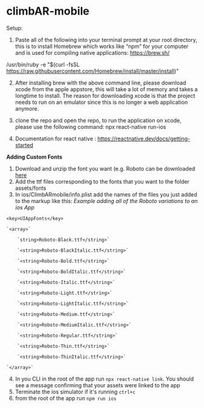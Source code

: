 # climbAR-mobile
Setup:

1. Paste all of the following into your terminal prompt at your root directory, this is to install Homebrew which works like “npm” for your computer and is used for compiling native applications:  https://brew.sh/

/usr/bin/ruby -e "$(curl -fsSL https://raw.githubusercontent.com/Homebrew/install/master/install)"


2. After installing brew with the above command line, please download xcode from the apple appstore, this will take a lot of memory and takes a longtime to install. The reason for downloading xcode is that the project needs to run on an emulator since this is no longer a web application anymore.

3. clone the repo and open the repo, to run the application on xcode, please use the following command: 
		npx react-native run-ios 

4. Documentation for react native : https://reactnative.dev/docs/getting-started


**Adding Custom Fonts**
1. Download and unzip the font you want (e.g. Roboto can be downloaded [here](https://fonts.google.com/specimen/Roboto?selection.family=Roboto)
2. Add the ttf files corresponding to the fonts that you want to the folder assets/fonts
3. In ios/ClimbARmobile/info.plist add the names of the files you just added to the markup like this:
	*Example adding all of the Roboto variations to an ios App*
	
`<key>UIAppFonts</key>`

	`<array>`
	
		`string>Roboto-Black.ttf</string>`
		
		`<string>Roboto-BlackItalic.ttf</string>`
		
		`<string>Roboto-Bold.ttf</string>`
		
		`<string>Roboto-BoldItalic.ttf</string>`
		
		`<string>Roboto-Italic.ttf</string>`
		
		`<string>Roboto-Light.ttf</string>`
		
		`<string>Roboto-LightItalic.ttf</string>`
		
		`<string>Roboto-Medium.ttf</string>`
		
		`<string>Roboto-MediumItalic.ttf</string>`
		
		`<string>Roboto-Regular.ttf</string>`
		
		`<string>Roboto-Thin.ttf</string>`
		
		`<string>Roboto-ThinItalic.ttf</string>`
		
	`</array>`
	
4. In you CLI in the root of the app run `npx react-native link`. You should see a message confirming that your assets were linked to the app
5. Terminate the ios simulator if it's running `ctrl+c`
6. from the root of the app run `npm run ios`


